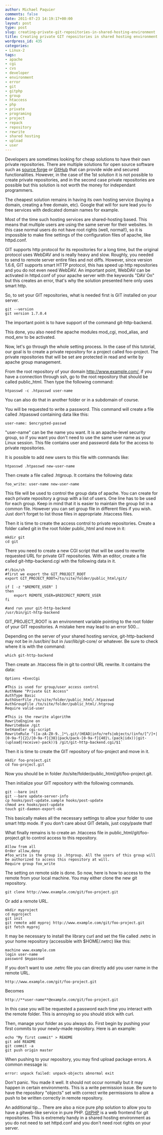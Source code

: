 ```yaml
---
author: Michael Paquier
comments: false
date: 2011-07-23 14:19:17+00:00
layout: post
type: post
slug: creating-private-git-repositories-in-shared-hosting-environment
title: Creating private GIT repositories in shared hosting environment
wordpress_id: 435
categories:
- Linux-2
tags:
- apache
- cgi
- cvs
- developer
- environment
- error
- git
- gitphp
- group
- htaccess
- php
- private
- programing
- project
- repack
- repository
- rewrite
- shared hosting
- upload
- user
---
```


Developers are sometimes looking for cheap solutions to have their own private repositories. There are multiple solutions for open source software such as [source forge](http://sourceforge.net) or [GitHub](http://github.com/) that can provide wide and secured functionalities. However, in the case of the 1st solution it is not possible to create private repositories, and in the second case private repositories are possible but this solution is not worth the money for independant programmers.

The cheapest solution remains in having its own hosting service (buying a domain, creating a free domain, etc). Google that will for sure lead you to free services with dedicated domain names for example.

Most of the time such hosting services are shared-hosting based. This means that multiple users are using the same server for their websites. In this case normal users do not have root rights (well, normal!), so it is impossible to make fine settings of the configuration files of apache, like httpd.conf.

GIT supports http protocol for its repositories for a long time, but the original protocol uses WebDAV and is really heavy and slow. Roughly, you needed to send to remote server entire files and not diffs. However, since version 1.6.6, GIT supports smart HTTP protocol, this has speed up http repositories and you do not even need WebDAV. An important point, WebDAV can be activated in httpd.conf of your apache server with the keywords "DAV On" but this creates an error, that's why the solution presented here only uses smart http.

So, to set your GIT repositories, what is needed first is GIT installed on your server.

    git --version
    git version 1.7.0.4

The important point is to have support of the command git-http-backend.

This done, you also need the apache modules mod_cgi, mod_alias, and mod_env to be activated.

Now, let's go through the whole setting process. In the case of this tutorial, our goal is to create a private repository for a project called foo-project. The private repositories that will be set are protected in read and write by apache group management.

From the root repository of your domain http://www.example.com/, if you have a connection through ssh, go to the root repository that should be called public_html. Then type the following command:

    htpasswd -c .htpasswd user-name

You can also do that in another folder or in a subdomain of course.

You will be requested to write a password. This command will create a file called .htpasswd containing data like this:

    user-name: $encrypted-passwd

"user-name" can be the name you want. It is an apache-level security group, so if you want you don't need to use the same user name as your Linux session. This file contains user and password data for the access to private repositories.

It is possible to add new users to this file with commands like:

    htpasswd .htpasswd new-user-name

Then create a file called .htgroup. It contains the following data:

    foo_write: user-name new-user-name

This file will be used to control the group data of apache. You can create for each private repository a group with a list of users. One line has to be used for each group. Keep in mind that it is easier to maintain the group list in a common file. However you can set group file in different files if you wish. Just don't forget to list those files in appropriate .htaccess files.

Then it is time to create the access control to private repositories. Create a folder called git in the root folder public_html and move in it:

    mkdir git
    cd git

There you need to create a new CGI script that will be used to rewrite requested URL for private GIT repositories. With an editor, create a file called git-http-backend.cgi with the following data in it.

    #!/bin/sh
    #first we export the GIT_PROJECT_ROOT
    export GIT_PROJECT_ROOT=/to/site/folder/public_html/git/

    if [ -z "$REMOTE_USER" ]
    then
        export REMOTE_USER=$REDIRECT_REMOTE_USER
    fi

    #and run your git-http-backend
    /usr/bin/git-http-backend

GIT_PROJECT_ROOT is an environment variable pointing to the root folder of your GIT repositories. A mistake here may lead to an error 500...

Depending on the server of your shared hosting service, git-http-backend may not be in /usr/bin/ but in /usr/lib/git-core/ or whatever. Be sure to check where it is with the command:

    which git-http-backend

Then create an .htaccess file in git to control URL rewrite. It contains the data:

    Options +ExecCgi

    #This is used for group/user access control
    AuthName "Private Git Access"
    AuthType Basic
    AuthUserFile /to/site/folder/public_html/.htpasswd
    AuthGroupFile /to/site/folder/public_html/.htgroup
    Require valid-user

    #This is the rewrite algorithm
    RewriteEngine on
    RewriteBase /git
    SetHandler cgi-script
    RewriteRule ^([a-zA-Z0-9._]*\.git/(HEAD|info/refs|objects/(info/[^/]+|[0-9a-f]{2}/[0-9a-f]{38}|pack/pack-[0-9a-f]{40}\.(pack|idx))|git-(upload|receive)-pack))$ /git/git-http-backend.cgi/$1`

Then it is time to create the GIT repository of foo-project and move in it.

    mkdir foo-project.git
    cd foo-project.git

Now you should be in folder /to/site/folder/public_html/git/foo-project.git.

Then initialize your GIT repository with the following commands.

    git --bare init
    git --bare update-server-info
    cp hooks/post-update.sample hooks/post-update
    chmod a+x hooks/post-update
    touch git-daemon-export-ok

This basically makes all the necessary settings to allow your folder to use smart http mode. If you don't care about GIT details, just copy/paste that!

What finally remains is to create an .htaccess file in public_html/git/foo-project.git to control access to this repository.

    Allow from all
    Order allow,deny
    #foo_write is the group is .htgroup. All the users of this group will be authorized to access this repository at will.
    Require group foo_write

The setting on remote side is done. So now, here is how to access to the remote from your local machine.
You may either clone the new git repository.

    git clone http://www.example.com/git/foo-project.git

Or add a remote URL.

    mkdir myproject
    cd myproject
    git init
    git remote add myproj http://www.example.com/git/foo-project.git
    git fetch myproj

It may be necessary to install the library curl and set the file called .netrc in your home repository (accessible with $HOME/.netrc) like this:

    machine www.example.com
    login user-name
    password $mypasswd

If you don't want to use .netrc file you can directly add you user name in the remote URL.

    http://www.example.com/git/foo-project.git

Becomes

    http://**user-name**@example.com/git/foo-project.git

In this case you will be requested a password each time you interact with the remote folder. This is annoying so you should stick with curl.

Then, manage your folder as you always do. First begin by pushing your first commits to your newly-made repository. Here is an example:

    echo "My first commit" > README
    git add README
    git commit -a
    git push origin master

When pushing to your repository, you may find upload package errors. A common message is:

    error: unpack failed: unpack-objects abnormal exit

Don't panic. You made it well. It should not occur normally but it may happen in certain environments. This is a write permission issue. Be sure to have the repository "objects" set with correct write permissions to allow a push to be written correctly in remote repository.

An additional tip...
There are also a nice pure php solution to allow you to have a gitweb-like service in pure PHP.
[GitPHP](http://gitphp.org/projects/gitphp/wiki) is a web frontend for git repositories. This is extremely handy in a shared hosting environment as you do not need to set httpd.conf and you don't need root rights on your server.
